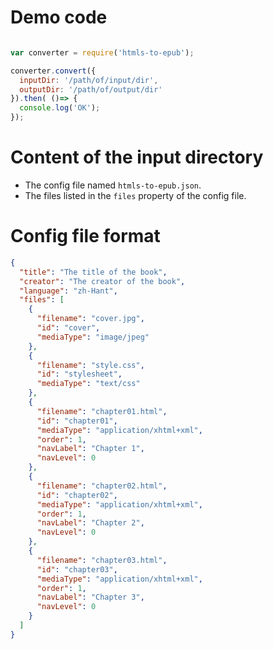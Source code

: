 # Demo code
```javascript

var converter = require('htmls-to-epub');

converter.convert({
  inputDir: '/path/of/input/dir',
  outputDir: '/path/of/output/dir'
}).then( ()=> {
  console.log('OK');
});
```


# Content of the input directory
* The config file named `htmls-to-epub.json`.
* The files listed in the `files` property of the config file.

# Config file format
```json
{
  "title": "The title of the book",
  "creator": "The creator of the book",
  "language": "zh-Hant",
  "files": [
    {
      "filename": "cover.jpg",
      "id": "cover",
      "mediaType": "image/jpeg"
    },
    {
      "filename": "style.css",
      "id": "stylesheet",
      "mediaType": "text/css"
    },
    {
      "filename": "chapter01.html",
      "id": "chapter01",
      "mediaType": "application/xhtml+xml",
      "order": 1,
      "navLabel": "Chapter 1",
      "navLevel": 0
    },
    {
      "filename": "chapter02.html",
      "id": "chapter02",
      "mediaType": "application/xhtml+xml",
      "order": 1,
      "navLabel": "Chapter 2",
      "navLevel": 0
    },
    {
      "filename": "chapter03.html",
      "id": "chapter03",
      "mediaType": "application/xhtml+xml",
      "order": 1,
      "navLabel": "Chapter 3",
      "navLevel": 0
    }
  ]
}
```
